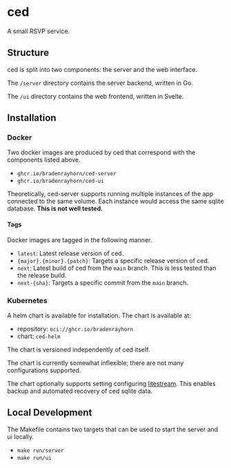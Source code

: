 # ced

A small RSVP service.

## Structure

ced is split into two components: the server and the web interface.

The `/server` directory contains the server backend, written in Go.

The `/ui` directory contains the web frontend, written in Svelte.

## Installation

### Docker

Two docker images are produced by ced that correspond with the components listed above.

- `ghcr.io/bradenrayhorn/ced-server`
- `ghcr.io/bradenrayhorn/ced-ui`

Theoretically, ced-server supports running multiple instances of the app connected to the same volume.
Each instance would access the same sqlite database.
**This is not well tested.**

#### Tags

Docker images are tagged in the following manner.

- `latest`: Latest release version of ced.
- `{major}.{minor}.{patch}`: Targets a specific release version of ced.
- `next`: Latest build of ced from the `main` branch. This is less tested than the release build.
- `next-{sha}`: Targets a specific commit from the `main` branch.

### Kubernetes

A helm chart is available for installation. The chart is available at:

- repository: `oci://ghcr.io/bradenrayhorn`
- chart: `ced-helm`

The chart is versioned independently of ced itself.

The chart is currently somewhat inflexible; there are not many configurations supported.

The chart optionally supports setting configuring [litestream](https://litestream.io/).
This enables backup and automated recovery of ced sqlite data.

## Local Development

The Makefile contains two targets that can be used to start the server and ui locally.

- `make run/server`
- `make run/ui`

